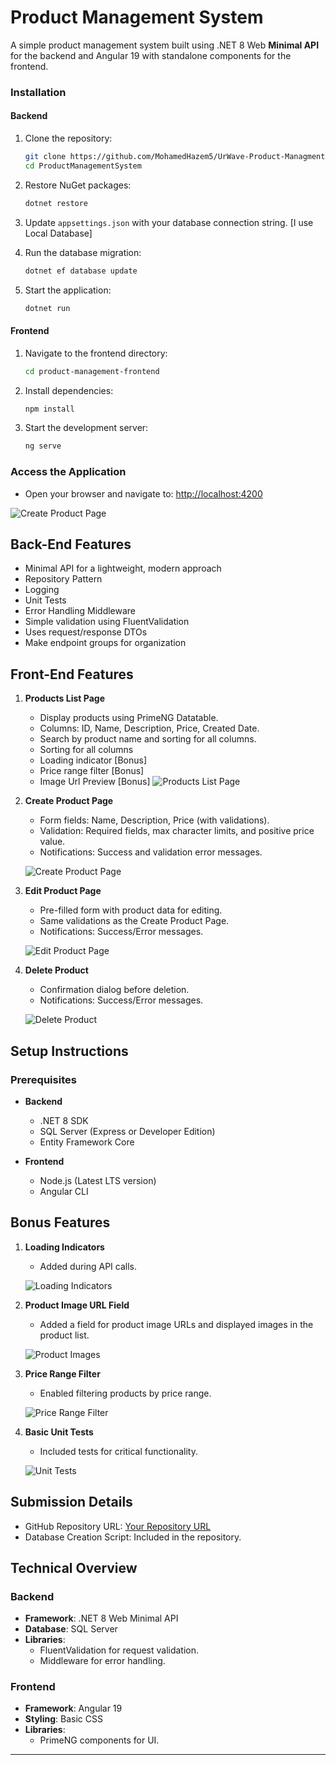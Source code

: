 # Product Management System

A simple product management system built using .NET 8 Web **Minimal API** for the backend and Angular 19 with standalone components for the frontend.


### Installation

#### Backend

1. Clone the repository:
   ```bash
   git clone https://github.com/MohamedHazem5/UrWave-Product-Managment-Task.git
   cd ProductManagementSystem
   ```

2. Restore NuGet packages:
   ```bash
   dotnet restore
   ```

3. Update `appsettings.json` with your database connection string. [I use Local Database] 

4. Run the database migration:
   ```bash
   dotnet ef database update
   ```

5. Start the application:
   ```bash
   dotnet run
   ```

#### Frontend

1. Navigate to the frontend directory:
   ```bash
   cd product-management-frontend
   ```

2. Install dependencies:
   ```bash
   npm install
   ```

3. Start the development server:
   ```bash
   ng serve
   ```

### Access the Application

- Open your browser and navigate to: [http://localhost:4200](http://localhost:4200)

![Create Product Page](images/create_product.png)


## Back-End Features
- Minimal API for a lightweight, modern approach
- Repository Pattern
- Logging
- Unit Tests
- Error Handling Middleware
- Simple validation using FluentValidation
- Uses request/response DTOs
- Make endpoint groups for organization

## Front-End Features
1. **Products List Page**
   - Display products using PrimeNG Datatable.
   - Columns: ID, Name, Description, Price, Created Date.
   - Search by product name and sorting for all columns.
   - Sorting for all columns
   - Loading indicator [Bonus]
   - Price range filter [Bonus]
   - Image Url Preview [Bonus]
   ![Products List Page](images/products_list.png)

2. **Create Product Page**
   - Form fields: Name, Description, Price (with validations).
   - Validation: Required fields, max character limits, and positive price value.
   - Notifications: Success and validation error messages.

   ![Create Product Page](images/create_product.png)

3. **Edit Product Page**
   - Pre-filled form with product data for editing.
   - Same validations as the Create Product Page.
   - Notifications: Success/Error messages.

   ![Edit Product Page](images/edit_product.png)

4. **Delete Product**
   - Confirmation dialog before deletion.
   - Notifications: Success/Error messages.

   ![Delete Product](images/delete_product.png)

## Setup Instructions

### Prerequisites

- **Backend**
  - .NET 8 SDK
  - SQL Server (Express or Developer Edition)
  - Entity Framework Core

- **Frontend**
  - Node.js (Latest LTS version)
  - Angular CLI

## Bonus Features

1. **Loading Indicators**
   - Added during API calls.

   ![Loading Indicators](images/loading_indicators.png)

2. **Product Image URL Field**
   - Added a field for product image URLs and displayed images in the product list.

   ![Product Images](images/product_images.png)

3. **Price Range Filter**
   - Enabled filtering products by price range.

   ![Price Range Filter](images/price_range_filter.png)

4. **Basic Unit Tests**
   - Included tests for critical functionality.

   ![Unit Tests](images/unit_tests.png)

## Submission Details

- GitHub Repository URL: [Your Repository URL](https://github.com/your-repo-url)
- Database Creation Script: Included in the repository.

## Technical Overview

### Backend

- **Framework**: .NET 8 Web Minimal API
- **Database**: SQL Server
- **Libraries**:
  - FluentValidation for request validation.
  - Middleware for error handling.

### Frontend

- **Framework**: Angular 19
- **Styling**: Basic CSS
- **Libraries**:
  - PrimeNG components for UI.

---


